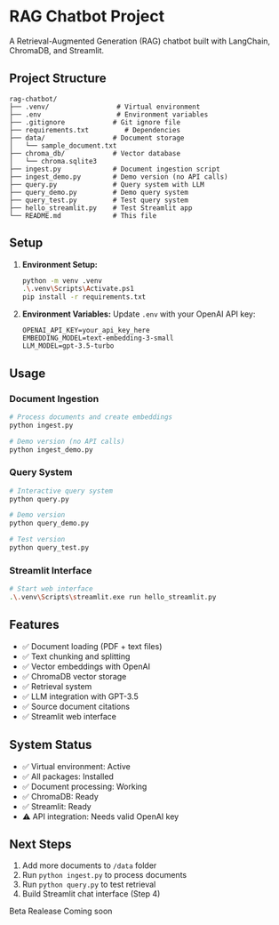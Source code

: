# RAG Chatbot Project

A Retrieval-Augmented Generation (RAG) chatbot built with LangChain, ChromaDB, and Streamlit.

## Project Structure

```
rag-chatbot/
├── .venv/                 # Virtual environment
├── .env                   # Environment variables
├── .gitignore            # Git ignore file
├── requirements.txt         # Dependencies
├── data/                 # Document storage
│   └── sample_document.txt
├── chroma_db/            # Vector database
│   └── chroma.sqlite3
├── ingest.py             # Document ingestion script
├── ingest_demo.py        # Demo version (no API calls)
├── query.py              # Query system with LLM
├── query_demo.py         # Demo query system
├── query_test.py         # Test query system
├── hello_streamlit.py    # Test Streamlit app
└── README.md             # This file
```

## Setup

1. **Environment Setup:**
   ```bash
   python -m venv .venv
   .\.venv\Scripts\Activate.ps1
   pip install -r requirements.txt
   ```

2. **Environment Variables:**
   Update `.env` with your OpenAI API key:
   ```
   OPENAI_API_KEY=your_api_key_here
   EMBEDDING_MODEL=text-embedding-3-small
   LLM_MODEL=gpt-3.5-turbo
   ```

## Usage

### Document Ingestion
```bash
# Process documents and create embeddings
python ingest.py

# Demo version (no API calls)
python ingest_demo.py
```

### Query System
```bash
# Interactive query system
python query.py

# Demo version
python query_demo.py

# Test version
python query_test.py
```

### Streamlit Interface
```bash
# Start web interface
.\.venv\Scripts\streamlit.exe run hello_streamlit.py
```

## Features

- ✅ Document loading (PDF + text files)
- ✅ Text chunking and splitting
- ✅ Vector embeddings with OpenAI
- ✅ ChromaDB vector storage
- ✅ Retrieval system
- ✅ LLM integration with GPT-3.5
- ✅ Source document citations
- ✅ Streamlit web interface

## System Status

- ✅ Virtual environment: Active
- ✅ All packages: Installed
- ✅ Document processing: Working
- ✅ ChromaDB: Ready
- ✅ Streamlit: Ready
- ⚠️ API integration: Needs valid OpenAI key

## Next Steps

1. Add more documents to `/data` folder
2. Run `python ingest.py` to process documents
3. Run `python query.py` to test retrieval
4. Build Streamlit chat interface (Step 4)


Beta Realease Coming soon

